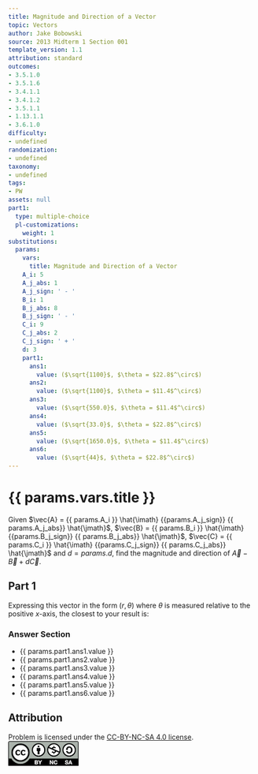 ```yaml
---
title: Magnitude and Direction of a Vector
topic: Vectors
author: Jake Bobowski
source: 2013 Midterm 1 Section 001
template_version: 1.1
attribution: standard
outcomes:
- 3.5.1.0
- 3.5.1.6
- 3.4.1.1
- 3.4.1.2
- 3.5.1.1
- 1.13.1.1
- 3.6.1.0
difficulty:
- undefined
randomization:
- undefined
taxonomy:
- undefined
tags:
- PW
assets: null
part1:
  type: multiple-choice
  pl-customizations:
    weight: 1
substitutions:
  params:
    vars:
      title: Magnitude and Direction of a Vector
    A_i: 5
    A_j_abs: 1
    A_j_sign: ' - '
    B_i: 1
    B_j_abs: 8
    B_j_sign: ' - '
    C_i: 9
    C_j_abs: 2
    C_j_sign: ' + '
    d: 3
    part1:
      ans1:
        value: ($\sqrt{1100}$, $\theta = $22.8$^\circ$)
      ans2:
        value: ($\sqrt{1100}$, $\theta = $11.4$^\circ$)
      ans3:
        value: ($\sqrt{550.0}$, $\theta = $11.4$^\circ$)
      ans4:
        value: ($\sqrt{33.0}$, $\theta = $22.8$^\circ$)
      ans5:
        value: ($\sqrt{1650.0}$, $\theta = $11.4$^\circ$)
      ans6:
        value: ($\sqrt{44}$, $\theta = $22.8$^\circ$)
---
```

# {{ params.vars.title }}
Given $\vec{A} = {{ params.A_i }} \hat{\imath} {{params.A_j_sign}} {{ params.A_j_abs}} \hat{\jmath}$, $\vec{B} = {{ params.B_i }} \hat{\imath} {{params.B_j_sign}} {{ params.B_j_abs}} \hat{\jmath}$, $\vec{C} = {{ params.C_i }} \hat{\imath} {{params.C_j_sign}} {{ params.C_j_abs}} \hat{\jmath}$ and $d={{ params.d }}$, find the magnitude and direction of $\vec{A}-\vec{B}+d\vec{C}$.

## Part 1

Expressing this vector in the form $(r,\theta)$ where $\theta$ is measured relative to the positive $x$-axis, the closest to your result is:

### Answer Section

- {{ params.part1.ans1.value }}
- {{ params.part1.ans2.value }}
- {{ params.part1.ans3.value }}
- {{ params.part1.ans4.value }}
- {{ params.part1.ans5.value }}
- {{ params.part1.ans6.value }}

## Attribution

Problem is licensed under the [CC-BY-NC-SA 4.0 license](https://creativecommons.org/licenses/by-nc-sa/4.0/).<br> ![The Creative Commons 4.0 license requiring attribution-BY, non-commercial-NC, and share-alike-SA license.](https://raw.githubusercontent.com/firasm/bits/master/by-nc-sa.png)
